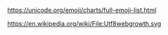 https://unicode.org/emoji/charts/full-emoji-list.html

https://en.wikipedia.org/wiki/File:Utf8webgrowth.svg